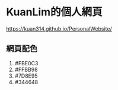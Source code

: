 # KuanLim的個人網頁

https://kuan314.github.io/PersonalWebsite/

## 網頁配色
1. #FBE0C3
2. #FFBB98
3. #7D8E95
4. #344648
